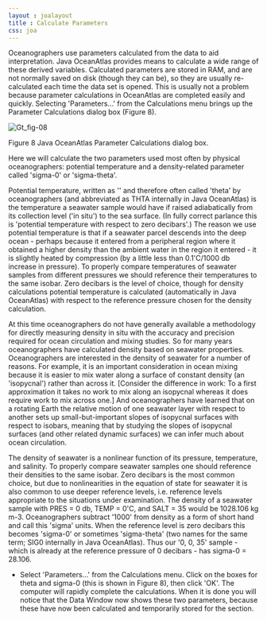 ```yaml
---
layout : joalayout
title : Calculate Parameters
css: joa
---
```


<p>Oceanographers use parameters calculated from the data to aid interpretation. Java OceanAtlas provides means to calculate a wide range of these derived variables. Calculated parameters are stored in RAM, and are not normally saved on disk (though they can be), so they are usually re-calculated each time the data set is opened. This is usually not a problem because parameter calculations in OceanAtlas are completed easily and quickly. Selecting 'Parameters...' from the Calculations menu brings up the Parameter Calculations dialog box (Figure 8).</p>
		
<div class="gt_fig">
    <img alt="Gt_fig-08" class="gt_image" src="http://joa.ucsd.edu/static/images/guided_tour/gt_fig-08.jpg">
<p class="gt_caption">Figure 8 Java OceanAtlas Parameter Calculations dialog box.</p></div>

<p>Here we will calculate the two parameters used most often by physical oceanographers: potential temperature and a density-related parameter called 'sigma-0' or 'sigma-theta'.</p>

<p class="oceanography_text">Potential temperature, written as '' and therefore often called 'theta' by oceanographers (and abbreviated as THTA internally in Java OceanAtlas) is the temperature a seawater sample would have if raised adiabatically from its collection level ('in situ') to the sea surface. (In fully correct parlance this is 'potential temperature with respect to zero decibars'.) The reason we use potential temperature is that if a seawater parcel descends into the deep ocean - perhaps because it entered from a peripheral region where it obtained a higher density than the ambient water in the region it entered - it is slightly heated by compression (by a little less than 0.1&#39;C/1000 db increase in pressure). To properly compare temperatures of seawater samples from different pressures we should reference their temperatures to the same isobar. Zero decibars is the level of choice, though for density calculations potential temperature is calculated (automatically in Java OceanAtlas) with respect to the reference pressure chosen for the density calculation.</p>

<p class="oceanography_text">At this time oceanographers do not have generally available a methodology for directly measuring density in situ with the accuracy and precision required for ocean circulation and mixing studies. So for many years oceanographers have calculated density based on seawater properties. Oceanographers are interested in the density of seawater for a number of reasons. For example, it is an important consideration in ocean mixing because it is easier to mix water along a surface of constant density (an 'isopycnal') rather than across it. [Consider the difference in work: To a first approximation it takes no work to mix along an isopycnal whereas it does require work to mix across one.] And oceanographers have learned that on a rotating Earth the relative motion of one seawater layer with respect to another sets up small-but-important slopes of isopycnal surfaces with respect to isobars, meaning that by studying the slopes of isopycnal surfaces (and other related dynamic surfaces) we can infer much about ocean circulation.</p>

<p class="oceanography_text">The density of seawater is a nonlinear function of its pressure, temperature, and salinity. To properly compare seawater samples one should reference their densities to the same isobar. Zero decibars is the most common choice, but due to nonlinearities in the equation of state for seawater it is also common to use deeper reference levels, i.e. reference levels appropriate to the situations under examination. The density of a seawater sample with PRES = 0 db, TEMP = 0&#39;C, and SALT = 35 would be 1028.106 kg m-3. Oceanographers subtract '1000' from density as a form of short hand and call this 'sigma' units. When the reference level is zero decibars this becomes 'sigma-0' or sometimes 'sigma-theta' (two names for the same term; SIG0 internally in Java OceanAtlas). Thus our '0, 0, 35' sample - which is already at the reference pressure of 0 decibars - has sigma-0 = 28.106.</p>
	<ul>
		<li>Select 'Parameters...' from the Calculations menu. Click on the boxes for theta and sigma-0 (this is shown in Figure 8), then click 'OK'. The computer will rapidly complete the calculations. When it is done you will notice that the Data Window now shows these two parameters, because these have now been calculated and temporarily stored for the section.</li>
	</ul>
